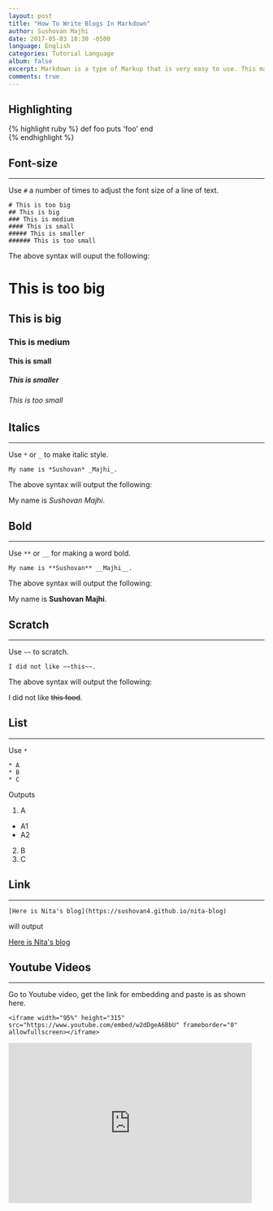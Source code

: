 ```yaml
---
layout: post
title: "How To Write Blogs In Markdown"
author: Sushovan Majhi
date: 2017-05-03 18:30 -0500 
language: English
categories: Tutorial Language
album: false
excerpt: Markdown is a type of Markup that is very easy to use. This markup language is widely used for writing blogs, webpages etc.
comments: true
---
```

## Highlighting
{% highlight ruby %}
def foo
 puts 'foo'
end  
{% endhighlight %}

## Font-size
------
Use `#` a number of times to adjust the font size of a line of text.
```
# This is too big
## This is big
### This is medium
#### This is small
##### This is smaller
###### This is too small
```
The above syntax will ouput the following:
# This is too big
## This is big
### This is medium
#### This is small
##### This is smaller
###### This is too small

## Italics
------
Use `*` or `_` to make italic style.
```
My name is *Sushovan* _Majhi_.
```
The above syntax will output the following:

My name is *Sushovan* _Majhi_.

## Bold
------
Use `**` or `__` for making a word bold.
```
My name is **Sushovan** __Majhi__.
```
The above syntax will output the following:

My name is **Sushovan** __Majhi__.

## Scratch
------
Use `~~` to scratch.
```
I did not like ~~this~~.
```
The above syntax will output the following:

I did not like ~~this food~~.

## List
------
Use `*`
```
* A
* B
* C
```
Outputs
1. A
* A1
* A2
2. B
3. C

## Link
------
```
[Here is Nita's blog](https://sushovan4.github.io/nita-blog)
```
will output

[Here is Nita's blog](https://sushovan4.github.io/nita-blog)

## Youtube Videos
------
Go to Youtube video, get the link for embedding and paste is as shown here.
```
<iframe width="95%" height="315" src="https://www.youtube.com/embed/w2dDgeA6BbU" frameborder="0" allowfullscreen></iframe>
```
<iframe width="95%" height="315" src="https://www.youtube.com/embed/w2dDgeA6BbU" frameborder="0" allowfullscreen></iframe>
